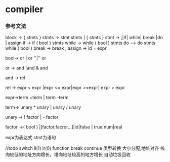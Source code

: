 # compiler

### 参考文法

block -> { stmts }
stmts -> stmt stmts | { stmts }
stmt -> ;|if| while| break |do | assign
if -> if ( bool ) stmts
while -> while ( bool ) stmts
do --> do stmts while ( bool )
break -> break ;
assign -> id = expr

bool-> or | or ''|'' or 

or -> and |and & and

and -> rel

rel -> expr < expr |expr <= expr|expr >=expr| expr > expr 

  expr->term +term | term -term

term-> unary * unary | unary / unary

unary -> ! factor | - factor

factor ->( bool ) |[factor,facror...]|id|false | true|num|real

expr为表达式 stmt为语句

//todo
switch
ll(1)
lr(0)
function
break
continue
类型转换
大小分配,地址对齐
栈向较低的地址方向增长，堆向地址较高的地方增长
自动垃圾回收